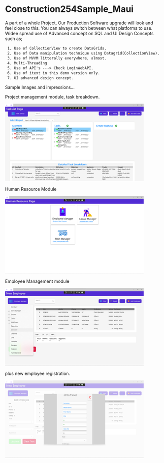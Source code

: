 # Construction254Sample_Maui
A part of a whole Project, Our Production Software upgrade will look and feel close to this. You can always switch between what platforms to use.
Widee spread use of Advanced concept on SQL and UI Design Concepts such as;

     1. Use of CollectionView to create DataGrids.
     2. Use of Data manipulation technique using Datagrid(CollectionView).
     3. Use of MVVM litterally everywhere, almost.
     4. Multi-Threading
     5. Use of API's ---> Check LoginWebAPI.
     6. Use of itext in this demo version only.
     7. UI advanced design concept.

Sample Images and impressions... 


Project management module, task breakdown.

<img src="https://github.com/davywamahiu/Construction254Sample_Maui/blob/main/Image/Screenshot 2022-09-17 211115.png" height="250" width="450" alt="Alt text" title="Project.">

Human Resource Module

<img src="https://github.com/davywamahiu/Construction254Sample_Maui/blob/main/Image/Screenshot 2022-09-17 210649.png" height="250" width="450" alt="Alt text" title="HR.">

Employee Management module 

<img src="https://github.com/davywamahiu/Construction254Sample_Maui/blob/main/Image/Screenshot 2022-09-17 210755.png" height="250" width="450" alt="Alt text" title="Employee.">

plus new employee registration.

<img src="https://github.com/davywamahiu/Construction254Sample_Maui/blob/main/Image/Screenshot 2022-09-17 210849.png" height="250" width="450" alt="Alt text" title="New Employee.">
